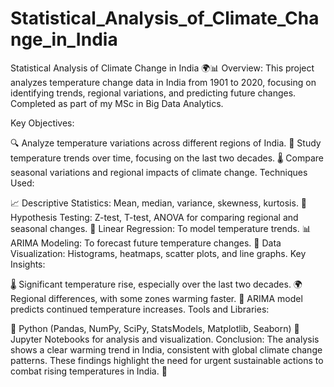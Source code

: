 # Statistical_Analysis_of_Climate_Change_in_India
Statistical Analysis of Climate Change in India 🌍📊
Overview: This project analyzes temperature change data in India from 1901 to 2020, focusing on identifying trends, regional variations, and predicting future changes. Completed as part of my MSc in Big Data Analytics.

Key Objectives:

🔍 Analyze temperature variations across different regions of India.
📅 Study temperature trends over time, focusing on the last two decades.
🌡️ Compare seasonal variations and regional impacts of climate change.
Techniques Used:

📈 Descriptive Statistics: Mean, median, variance, skewness, kurtosis.
🧪 Hypothesis Testing: Z-test, T-test, ANOVA for comparing regional and seasonal changes.
🔗 Linear Regression: To model temperature trends.
📊 ARIMA Modeling: To forecast future temperature changes.
🎨 Data Visualization: Histograms, heatmaps, scatter plots, and line graphs.
Key Insights:

🌡️ Significant temperature rise, especially over the last two decades.
🌍 Regional differences, with some zones warming faster.
🔮 ARIMA model predicts continued temperature increases.
Tools and Libraries:

🐍 Python (Pandas, NumPy, SciPy, StatsModels, Matplotlib, Seaborn)
📓 Jupyter Notebooks for analysis and visualization.
Conclusion: The analysis shows a clear warming trend in India, consistent with global climate change patterns. These findings highlight the need for urgent sustainable actions to combat rising temperatures in India. 🌱

